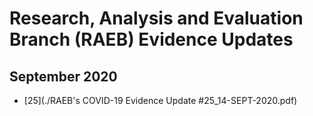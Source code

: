 
# Research, Analysis and Evaluation Branch (RAEB) Evidence Updates

## September 2020

- [25](./RAEB's COVID-19 Evidence Update #25_14-SEPT-2020.pdf)
